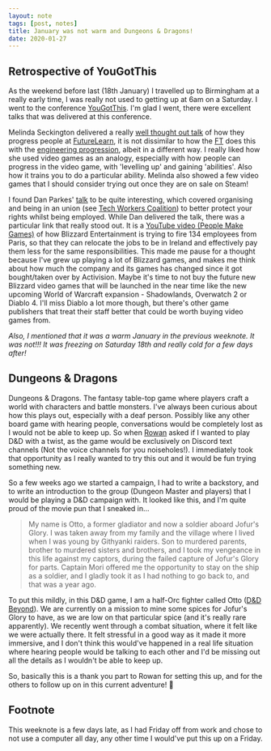 ```yaml
---
layout: note
tags: [post, notes]
title: January was not warm and Dungeons & Dragons!
date: 2020-01-27
---
```


## Retrospective of YouGotThis

As the weekend before last (18th January) I travelled up to Birmingham at a really early time, I was really not used to getting up at 6am on a Saturday. I went to the conference [YouGotThis](https://2020.yougotthis.io/). I'm glad I went, there were excellent talks that was delivered at this conference. 

Melinda Seckington delivered a really [well thought out talk](https://speakerdeck.com/mseckington/level-up-developing-developers) of how they progress people at [FutureLearn](https://www.futurelearn.com/), it is not dissimilar to how the [FT](https://www.ft.com) does this with the [engineering progression](https://engineering-progression.ft.com/), albeit in a different way. I really liked how she used video games as an analogy, especially with how people can progress in the video game, with 'levelling up' and gaining 'abilities'. Also how it trains you to do a particular ability. Melinda also showed a few video games that I should consider trying out once they are on sale on Steam!

I found Dan Parkes' [talk](https://speakerdeck.com/dancparkes/unions-got-this-number-yougotthisconf-2020) to be quite interesting, which covered organising and being in an union (see [Tech Workers Coalition](https://techworkerscoalition.org/london/)) to better protect your rights whilst being employed. While Dan delivered the talk, there was a particular link that really stood out. It is a [YouTube video (People Make Games)](https://www.youtube.com/watch?v=VPIw-REVbBY) of how Blizzard Entertainment is trying to fire 134 employees from Paris, so that they can relocate the jobs to be in Ireland and effectively pay them less for the same responsibilities. This made me pause for a thought because I've grew up playing a lot of Blizzard games, and makes me think about how much the company and its games has changed since it got bought/taken over by Activision. Maybe it's time to not buy the future new Blizzard video games that will be launched in the near time like the new upcoming World of Warcraft expansion - Shadowlands, Overwatch 2 or Diablo 4. I'll miss Diablo a lot more though, but there's other game publishers that treat their staff better that could be worth buying video games from.

*Also, I mentioned that it was a warm January in the previous weeknote. It was not!!! It was freezing on Saturday 18th and really cold for a few days after!*

## Dungeons & Dragons

Dungeons & Dragons. The fantasy table-top game where players craft a world with characters and battle monsters. I've always been curious about how this plays out, especially with a deaf person. Possibly like any other board game with hearing people, conversations would be completely lost as I would not be able to keep up. So when [Rowan](https://www.rowanmanning.com) asked if I wanted to play D&D with a twist, as the game would be exclusively on Discord text channels (Not the voice channels for you noiseholes!). I immediately took that opportunity as I really wanted to try this out and it would be fun trying something new.

So a few weeks ago we started a campaign, I had to write a backstory, and to write an introduction to the group (Dungeon Master and players) that I would be playing a D&D campaign with. It looked like this, and I'm quite proud of the movie pun that I sneaked in...

> My name is Otto, a former gladiator and now a soldier aboard Jofur's Glory. I was taken away from my family and the village where I lived when I was young by Githyanki raiders. Son to murdered parents, brother to murdered sisters and brothers, and I took my vengeance in this life against my captors, during the failed capture of Jofur's Glory for parts. Captain Mori offered me the opportunity to stay on the ship as a soldier, and I gladly took it as I had nothing to go back to, and that was a year ago.

To put this mildly, in this D&D game, I am a half-Orc fighter called Otto ([D&D Beyond](https://www.dndbeyond.com/profile/Ottotron/characters/16057200)). We are currently on a mission to mine some spices for Jofur's Glory to have, as we are low on that particular spice (and it's really rare apparently). We recently went through a combat situation, where it felt like we were actually there. It felt stressful in a good way as it made it more immersive, and I don't think this would've happened in a real life situation where hearing people would be talking to each other and I'd be missing out all the details as I wouldn't be able to keep up.

So, basically this is a thank you part to Rowan for setting this up, and for the others to follow up on in this current adventure! 👋

## Footnote
This weeknote is a few days late, as I had Friday off from work and chose to not use a computer all day, any other time I would've put this up on a Friday.
